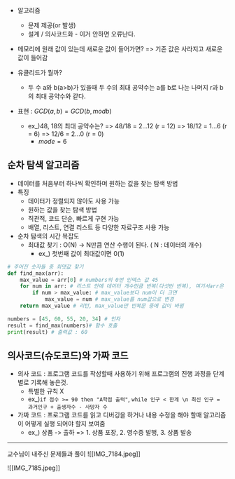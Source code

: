 - 알고리즘
	- 문제 제공(or 발생)
	- 설계 / 의사코드화 - 이거 안하면 오류난다.
- 메모리에 원래 값이 있는데 새로운 값이 들어가면?
	=> 기존 값은 사라지고 새로운 값이 들어감

- 유클리드가 뭘까?
	- 두 수 a와 b(a>b)가 있을때 두 수의 최대 공약수는 a를 b로 나눈 나머지 r과 b의 최대 공약수와 같다.
- 표현 : $GCD(a,b) = GCD(b, mod b)$
	- ex_)48, 18의 최대 공약수는?
		=> 48/18 = 2...12 (r = 12)
		=> 18/12 = 1...6 (r = 6)
		=> 12/6 = 2...0 (r = 0)
		- $mode = 6$

## 순차 탐색 알고리즘
- 데이터를 처음부터 하나씩 확인하며 원하는 값을 찾는 탐색 방법
- 특징
	- 데이터가 정렬되지 않아도 사용 가능
	- 원하는 값을 찾는 탐색 방법
	- 직관적, 코드 단순, 빠르게 구현 가능
	- 배열, 리스트, 연결 리스트 등 다양한 자료구조 사용 가능
- 순차 탐색의 시간 복잡도
	- 최대값 찾기 : O(N) -> N만큼 연산 수행이 된다. ( N : 데이터의 개수)
		- ex_) 첫번째 값이 최대값이면 0(1)

```python
# 주어진 숫자들 중 최댓값 찾기
def find_max(arr):
	max_value = arr[0] # numbers의 0번 인덱스 값 45
	for num in arr: # 리스트 안에 데이터 개수만큼 반복(다섯번 반복), 여기서arr은 원본 리스트 전체를 가리킴
		if num > max_value: # max_value보다 num이 더 크면 
			max_value = num # max_value를 num값으로 변경
	return max_value # 리턴, max_value만 반복문 중에 값이 바뀜
	
numbers = [45, 60, 55, 20, 34] # 인자
result = find_max(numbers)# 함수 호출
print(result) # 출력값 : 60
```

## 의사코드(슈도코드)와 가짜 코드
- 의사 코드 : 프로그램 코드를 작성할때 사용하기 위해 프로그램의 진행 과정을 단계별로 기록해 놓은것.
	- 특별한 규칙 X
	- ex_)`if 점수 >= 90 then "A학점 출력"`, 
	  `while 인구 < 한계 \n 최신 인구 = 과거인구 + 출생자수 - 사망자 수`
- 가짜 코드 : 프로그램 코드를 읽고 디버깅을 하거나 내용 수정을 해야 할때 알고리즘이 어떻게 실행 되어야 할지 보여줌
	- ex_) 상품 -> 출하
	  => 1. 상품 포장, 2. 영수증 발행, 3. 상품 발송
---
교수님이 내주신 문제들과 풀이
![[IMG_7184.jpeg]]

![[IMG_7185.jpeg]]

